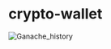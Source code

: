 # crypto-wallet

![Ganache_history](https://user-images.githubusercontent.com/95448654/172277010-57b57e3f-f399-474a-899d-c40b1c0ad394.PNG)
